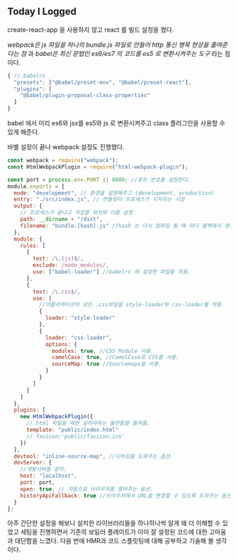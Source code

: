 ## Today I Logged

create-react-app 을 사용하지 않고 react 를 빌드 설정을 했다.

_webpack은 js 파일을 하나의 bundle.js 파일로 만들어 http 통신 병목 현상을 줄여준다는 점_ 과 _babel은 최신 문법인 es6/es7 의 코드를 es5 로 변환시켜주는 도구_ 라는 점이다.

```javascript
{ //.babelrc
  "presets": ["@babel/preset-env", "@babel/preset-react"],
  "plugins": [
    "@babel/plugin-proposal-class-properties"
  ]
}
```

babel 에서 미리 es6와 jsx를 es5와 js 로 변환시켜주고 class 플러그인을 사용할 수 있게 해준다.

바벨 설정이 끝나 webpack 설정도 진행했다.

```javascript
const webpack = require("webpack");
const HtmlWebpackPlugin = require("html-webpack-plugin");

const port = process.env.PORT || 8080; //포트 번호를 설정한다.
module.exports = {
  mode: "development", // 환경을 설정해주고 (development, production)
  entry: "./src/index.js", // 번들링이 프로세스가 시작되는 시점
  output: {
    // 프로세스가 끝나고 저장할 위치와 이름 설정
    path: __dirname + "/dist",
    filename: "bundle.[hash].js" //hash 는 다시 컴파일 될 때 마다 웹팩에서 생성된 해시로 변경해주어 캐싱에 도움을 줌.
  },
  module: {
    rules: [
      {
        test: /\.(js)$/,
        exclude: /node_modules/,
        use: ["babel-loader"] //babelrc 에 설정한 파일을 적용.
      },
      {
        test: /\.css$/,
        use: [
          //어플리케이션의 모든 .css파일을 style-loader와 css-loader를 적용.
          {
            loader: "style-loader"
          },
          {
            loader: "css-loader",
            options: {
              modules: true, //CSS Module 사용.
              camelCase: true, //CamelCase로 CSS를 사용.
              sourceMap: true //Sourcemaps을 사용.
            }
          }
        ]
      }
    ]
  },
  plugins: [
    new HtmlWebpackPlugin({
      //.html 파일을 매번 넣어야하는 불편함을 줄여줌.
      template: "public/index.html"
      // favicon:'public/favicon.ico'
    })
  ],
  devtool: "inline-source-map", //디버깅을 도와주는 옵션.
  devServer: {
    //개발서버를 정의.
    host: "localhost",
    port: port,
    open: true, // 자동으로 브라우저를 열어주는 옵션.
    historyApiFallback: true //브라우저에서 URL을 변경할 수 있도록 도와주는 옵션.
  }
};
```

아주 간단한 설정을 해보니 설치한 라이브러리들을 하나하나씩 알게 돼 더 이해할 수 있었고 세팅을 진행하면서 기존의 보일러 플레이트가 이미 잘 설정된 코드에 대한 고마움과 대단함을 느꼈다. 다음 번에 HMR과 코드 스플릿팅에 대해 공부하고 기술해 볼 생각이다.

